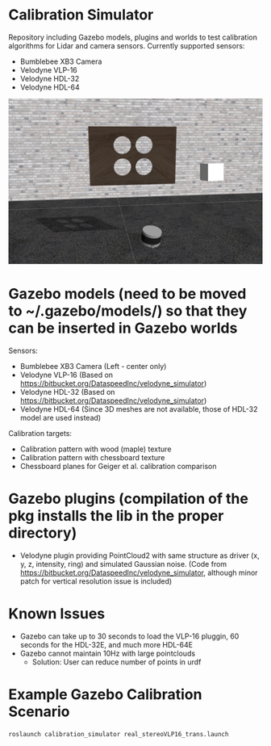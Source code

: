 # Calibration Simulator
Repository including Gazebo models, plugins and worlds to test calibration algorithms for Lidar and camera sensors.
Currently supported sensors:

* Bumblebee XB3 Camera
* Velodyne VLP-16
* Velodyne HDL-32
* Velodyne HDL-64

![gazebo screenshot](screenshots/velo2cam_calibration_setup.png)

# Gazebo models (need to be moved to ~/.gazebo/models/) so that they can be inserted in Gazebo worlds
Sensors:

* Bumblebee XB3 Camera (Left - center only)
* Velodyne VLP-16 (Based on https://bitbucket.org/DataspeedInc/velodyne_simulator)
* Velodyne HDL-32 (Based on https://bitbucket.org/DataspeedInc/velodyne_simulator)
* Velodyne HDL-64 (Since 3D meshes are not available, those of HDL-32 model are used instead)

Calibration targets:

* Calibration pattern with wood (maple) texture
* Calibration pattern with chessboard texture
* Chessboard planes for Geiger et al. calibration comparison

# Gazebo plugins (compilation of the pkg installs the lib in the proper directory)
* Velodyne plugin providing PointCloud2 with same structure as driver (x, y, z, intensity, ring) and simulated Gaussian noise. (Code from https://bitbucket.org/DataspeedInc/velodyne_simulator, although minor patch for vertical resolution issue is included)

# Known Issues
* Gazebo can take up to 30 seconds to load the VLP-16 pluggin, 60 seconds for the HDL-32E, and much more HDL-64E
* Gazebo cannot maintain 10Hz with large pointclouds
    * Solution: User can reduce number of points in urdf

# Example Gazebo Calibration Scenario
```roslaunch calibration_simulator real_stereoVLP16_trans.launch```